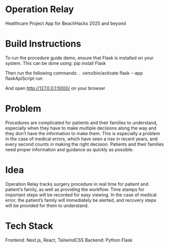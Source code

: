 # Operation Relay
Healthcare Project App for BeachHacks 2025 and beyond

# Build Instructions
To run the procedure guide demo, ensure that Flask is installed on your system. This can be done using:
pip install Flask

Then run the following commands:
. .venv/bin/activate
flask --app flaskApiScript run

And open http://127.0.0.1:5000/ on your browser

# Problem
Procedures are complicated for patients and their families to understand, especially when they have to make multiple decisions along the way and they don’t have the information to make them. This is especially a problem in the case of medical errors, which have seen a rise in recent years, and every second counts in making the right decision. Patients and their families need proper information and guidance as quickly as possible.

# Idea
Operation Relay tracks surgery procedure in real time for patient and patient’s family, as well as providing the workflow. Time stamps for important steps will be recorded for easy viewing. In the case of medical error, the patient’s family will immediately be alerted, and recovery steps will be provided for them to understand. 

# Tech Stack
Frontend: Next.js, React, TailwindCSS
Backend: Python Flask

